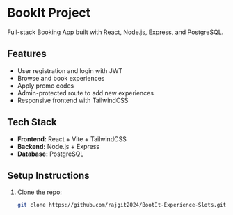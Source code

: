 # BookIt Project

Full-stack Booking App built with React, Node.js, Express, and PostgreSQL.

## Features
- User registration and login with JWT
- Browse and book experiences
- Apply promo codes
- Admin-protected route to add new experiences
- Responsive frontend with TailwindCSS

## Tech Stack
- **Frontend:** React + Vite + TailwindCSS
- **Backend:** Node.js + Express
- **Database:** PostgreSQL

## Setup Instructions
1. Clone the repo:
   ```bash
   git clone https://github.com/rajgit2024/BootIt-Experience-Slots.git

